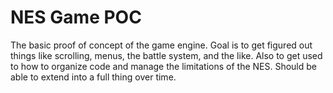 # NES Game POC

The basic proof of concept of the game engine.  Goal is to get figured out things like scrolling, menus, the battle system, and the like.  Also to get used to how to organize code and manage the limitations of the NES.  Should be able to extend into a full thing over time.
